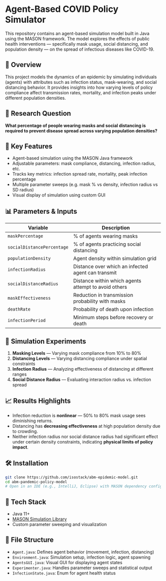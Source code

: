 
# Agent-Based COVID Policy Simulator

This repository contains an agent-based simulation model built in Java using the MASON framework. The model explores the effects of public health interventions — specifically mask usage, social distancing, and population density — on the spread of infectious diseases like COVID-19.

## 🧠 Overview

This project models the dynamics of an epidemic by simulating individuals (agents) with attributes such as infection status, mask-wearing, and social distancing behavior. It provides insights into how varying levels of policy compliance affect transmission rates, mortality, and infection peaks under different population densities.

## 📌 Research Question

**What percentage of people wearing masks and social distancing is required to prevent disease spread across varying population densities?**

## 🔬 Key Features

- Agent-based simulation using the MASON Java framework
- Adjustable parameters: mask compliance, distancing, infection radius, etc.
- Tracks key metrics: infection spread rate, mortality, peak infection percentage
- Multiple parameter sweeps (e.g. mask % vs density, infection radius vs SD radius)
- Visual display of simulation using custom GUI

## 📊 Parameters & Inputs

| Variable | Description |
|----------|-------------|
| `maskPercentage` | % of agents wearing masks |
| `socialDistancePercentage` | % of agents practicing social distancing |
| `populationDensity` | Agent density within simulation grid |
| `infectionRadius` | Distance over which an infected agent can transmit |
| `socialDistanceRadius` | Distance within which agents attempt to avoid others |
| `maskEffectiveness` | Reduction in transmission probability with masks |
| `deathRate` | Probability of death upon infection |
| `infectionPeriod` | Minimum steps before recovery or death |

## 🧪 Simulation Experiments

1. **Masking Levels** — Varying mask compliance from 10% to 80%
2. **Distancing Levels** — Varying distancing compliance under spatial constraints
3. **Infection Radius** — Analyzing effectiveness of distancing at different ranges
4. **Social Distance Radius** — Evaluating interaction radius vs. infection spread

## 📈 Results Highlights

- Infection reduction is **nonlinear** — 50% to 80% mask usage sees diminishing returns.
- Distancing has **decreasing effectiveness** at high population density due to crowding.
- Neither infection radius nor social distance radius had significant effect under certain density constraints, indicating **physical limits of policy impact**.

## 🛠️ Installation

```bash
git clone https://github.com/isostack/abm-epidemic-model.git
cd abm-pandemic-policy-model
# Open in an IDE (e.g., IntelliJ, Eclipse) with MASON dependency configured
```

## 🧱 Tech Stack

- Java 11+
- [MASON Simulation Library](https://cs.gmu.edu/~eclab/projects/mason/)
- Custom parameter sweeping and visualization

## 📁 File Structure

- `Agent.java`: Defines agent behavior (movement, infection, distancing)
- `Environment.java`: Simulation setup, infection logic, agent spawning
- `AgentsGUI.java`: Visual GUI for displaying agent states
- `Experimenter.java`: Handles parameter sweeps and statistical output
- `InfectionState.java`: Enum for agent health status

